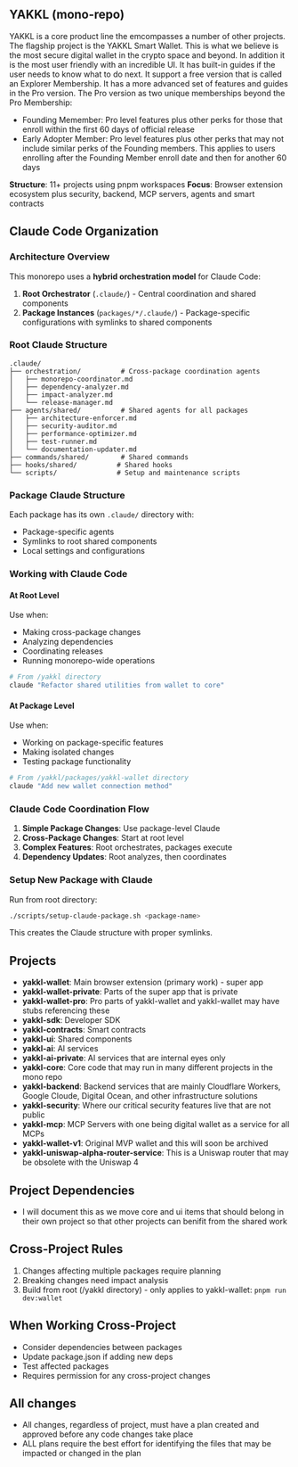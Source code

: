 ## YAKKL (mono-repo)

YAKKL is a core product line the emcompasses a number of other projects. The flagship project is the YAKKL Smart Wallet. This is what we believe is the most secure digital wallet in the crypto space and beyond. In addition it is the most user friendly with an incredible UI. It has built-in guides if the user needs to know what to do next. It support a free version that is called an Explorer Membership. It has a more advanced set of features and guides in the Pro version. The Pro version as two unique memberships beyond the Pro Membership:
- Founding Memember: Pro level features plus other perks for those that enroll within the first 60 days of official release
- Early Adopter Member: Pro level features plus other perks that may not include similar perks of the Founding members. This applies to users enrolling after the Founding Member enroll date and then for another 60 days

**Structure**: 11+ projects using pnpm workspaces
**Focus**: Browser extension ecosystem plus security, backend, MCP servers, agents and smart contracts

## Claude Code Organization

### Architecture Overview
This monorepo uses a **hybrid orchestration model** for Claude Code:

1. **Root Orchestrator** (`.claude/`) - Central coordination and shared components
2. **Package Instances** (`packages/*/.claude/`) - Package-specific configurations with symlinks to shared components

### Root Claude Structure
```
.claude/
├── orchestration/          # Cross-package coordination agents
│   ├── monorepo-coordinator.md
│   ├── dependency-analyzer.md
│   ├── impact-analyzer.md
│   └── release-manager.md
├── agents/shared/          # Shared agents for all packages
│   ├── architecture-enforcer.md
│   ├── security-auditor.md
│   ├── performance-optimizer.md
│   ├── test-runner.md
│   └── documentation-updater.md
├── commands/shared/        # Shared commands
├── hooks/shared/          # Shared hooks
└── scripts/               # Setup and maintenance scripts
```

### Package Claude Structure
Each package has its own `.claude/` directory with:
- Package-specific agents
- Symlinks to root shared components
- Local settings and configurations

### Working with Claude Code

#### At Root Level
Use when:
- Making cross-package changes
- Analyzing dependencies
- Coordinating releases
- Running monorepo-wide operations

```bash
# From /yakkl directory
claude "Refactor shared utilities from wallet to core"
```

#### At Package Level
Use when:
- Working on package-specific features
- Making isolated changes
- Testing package functionality

```bash
# From /yakkl/packages/yakkl-wallet directory
claude "Add new wallet connection method"
```

### Claude Code Coordination Flow
1. **Simple Package Changes**: Use package-level Claude
2. **Cross-Package Changes**: Start at root level
3. **Complex Features**: Root orchestrates, packages execute
4. **Dependency Updates**: Root analyzes, then coordinates

### Setup New Package with Claude
Run from root directory:
```bash
./scripts/setup-claude-package.sh <package-name>
```

This creates the Claude structure with proper symlinks.

## Projects
- **yakkl-wallet**: Main browser extension (primary work) - super app
- **yakkl-wallet-private**: Parts of the super app that is private
- **yakkl-wallet-pro**: Pro parts of yakkl-wallet and yakkl-wallet may have stubs referencing these
- **yakkl-sdk**: Developer SDK
- **yakkl-contracts**: Smart contracts
- **yakkl-ui**: Shared components
- **yakkl-ai**: AI services
- **yakkl-ai-private**: AI services that are internal eyes only
- **yakkl-core**: Core code that may run in many different projects in the mono repo
- **yakkl-backend**: Backend services that are mainly Cloudflare Workers, Google Cloude, Digital Ocean, and other infrastructure solutions
- **yakkl-security**: Where our critical security features live that are not public
- **yakkl-mcp**: MCP Servers with one being digital wallet as a service for all MCPs
- **yakkl-wallet-v1**: Original MVP wallet and this will soon be archived
- **yakkl-uniswap-alpha-router-service**: This is a Uniswap router that may be obsolete with the Uniswap 4

## Project Dependencies
- I will document this as we move core and ui items that should belong in their own project so that other projects can benifit from the shared work

## Cross-Project Rules
1. Changes affecting multiple packages require planning
2. Breaking changes need impact analysis
3. Build from root (/yakkl directory) - only applies to yakkl-wallet: `pnpm run dev:wallet`

## When Working Cross-Project
- Consider dependencies between packages
- Update package.json if adding new deps
- Test affected packages
- Requires permission for any cross-project changes
  
## All changes
- All changes, regardless of project, must have a plan created and approved before any code changes take place
- ALL plans require the best effort for identifying the files that may be impacted or changed in the plan
